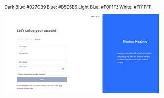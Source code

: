 Dark Blue: #027CB9
Blue: #B5D6E6
Light Blue: #F0F1F2
White: #FFFFFF

![screenshot](https://github.com/necmigunduz/simple_login_page/blob/master/screenshot.png)